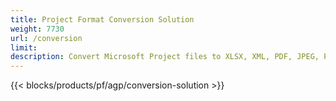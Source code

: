 ```yaml
---
title: Project Format Conversion Solution 
weight: 7730
url: /conversion
limit: 
description: Convert Microsoft Project files to XLSX, XML, PDF, JPEG, PNG, BMP, TIFF, SVG, TXT and HTML
---
```


{{< blocks/products/pf/agp/conversion-solution >}} 